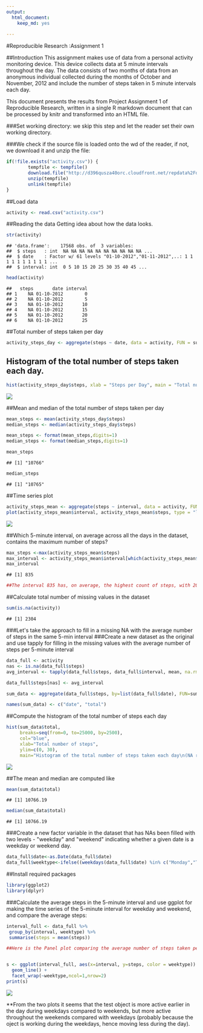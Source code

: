 ```yaml
---
output:
  html_document: 
    keep_md: yes
  
---
```





#Reproducible Research :Assignment 1

##Introduction
This assignment makes use of data from a personal activity monitoring device. This device collects data at 5 minute intervals throughout the day. The data consists of two months of data from an anonymous individual collected during the months of October and November, 2012 and include the number of steps taken in 5 minute intervals each day.

This document presents the results from Project Assignment 1 of Reproducible Research, written in a single R markdown document that can be processed by knitr and transformed into an HTML file.



###Set working directory: we skip this step and let the reader set their own working directory. 

###We check if the source file is loaded onto the wd of the reader, if not, we download it and unzip the file:

```r
if(!file.exists("activity.csv")) {
        tempfile <- tempfile()
        download.file("http://d396qusza40orc.cloudfront.net/repdata%2Fdata%2Factivity.zip",destfile = tempfile)
        unzip(tempfile)
        unlink(tempfile)
}
```

##Load data

```r
activity <- read.csv("activity.csv")
```

##Reading the data
Getting idea about how the data looks.


```r
str(activity)
```

```
## 'data.frame':	17568 obs. of  3 variables:
##  $ steps   : int  NA NA NA NA NA NA NA NA NA NA ...
##  $ date    : Factor w/ 61 levels "01-10-2012","01-11-2012",..: 1 1 1 1 1 1 1 1 1 1 ...
##  $ interval: int  0 5 10 15 20 25 30 35 40 45 ...
```

```r
head(activity)
```

```
##   steps       date interval
## 1    NA 01-10-2012        0
## 2    NA 01-10-2012        5
## 3    NA 01-10-2012       10
## 4    NA 01-10-2012       15
## 5    NA 01-10-2012       20
## 6    NA 01-10-2012       25
```



##Total number of steps taken per day



```r
activity_steps_day <- aggregate(steps ~ date, data = activity, FUN = sum, na.rm = TRUE)
```

## Histogram of the total number of steps taken each day.


```r
hist(activity_steps_day$steps, xlab = "Steps per Day", main = "Total number of steps taken per day", col = "red")
```

![](PA1_template_files/figure-html/unnamed-chunk-5-1.png)<!-- -->

##Mean and median of the total number of steps taken per day


```r
mean_steps <- mean(activity_steps_day$steps)
median_steps <- median(activity_steps_day$steps)

mean_steps <- format(mean_steps,digits=1)
median_steps <- format(median_steps,digits=1)

mean_steps
```

```
## [1] "10766"
```

```r
median_steps
```

```
## [1] "10765"
```

##Time series plot


```r
activity_steps_mean <- aggregate(steps ~ interval, data = activity, FUN = mean, na.rm = TRUE)
plot(activity_steps_mean$interval, activity_steps_mean$steps, type = "l", col = "blue", xlab = "Intervals", ylab = "Total steps per interval", main = "Number of steps per interval (averaged) (NA removed)")
```

![](PA1_template_files/figure-html/unnamed-chunk-7-1.png)<!-- -->


##Which 5-minute interval, on average across all the days in the dataset, contains the maximum number of steps?


```r
max_steps <-max(activity_steps_mean$steps)
max_interval <- activity_steps_mean$interval[which(activity_steps_mean$steps == max_steps)]
max_interval
```

```
## [1] 835
```

```r
##The interval 835 has, on average, the highest count of steps, with 206 steps
```

##Calculate total number of missing values in the dataset

```r
sum(is.na(activity))
```

```
## [1] 2304
```

###Let's take the approach to fill in a missing NA with the average number of steps in the same 5-min interval
###Create a new dataset as the original and use tapply for filling in the missing values with the average number of steps per 5-minute interval


```r
data_full <- activity
nas <- is.na(data_full$steps)
avg_interval <- tapply(data_full$steps, data_full$interval, mean, na.rm=TRUE)

data_full$steps[nas] <- avg_interval

sum_data <- aggregate(data_full$steps, by=list(data_full$date), FUN=sum)

names(sum_data) <- c("date", "total")
```

##Compute the histogram of the total number of steps each day


```r
hist(sum_data$total, 
     breaks=seq(from=0, to=25000, by=2500),
     col="blue", 
     xlab="Total number of steps", 
     ylim=c(0, 30), 
     main="Histogram of the total number of steps taken each day\n(NA replaced by mean value)")
```

![](PA1_template_files/figure-html/unnamed-chunk-11-1.png)<!-- -->


##The mean and median are computed like


```r
mean(sum_data$total)
```

```
## [1] 10766.19
```

```r
median(sum_data$total)
```

```
## [1] 10766.19
```

###Create a new factor variable in the dataset that has NAs been filled with two levels - "weekday" and "weekend" indicating whether a given date is a weekday or weekend day.


```r
data_full$date<-as.Date(data_full$date)
data_full$weektype<-ifelse((weekdays(data_full$date) %in% c("Monday","Tuesday","Wednesday","Thursday","Friday")), "weekday","weekend")
```

##Install required packages

```r
library(ggplot2)
library(dplyr)
```


###Calculate the average steps in the 5-minute interval and use ggplot for making the time series of the 5-minute interval for weekday and weekend, and compare the average steps:




```r
interval_full <- data_full %>%
 group_by(interval, weektype) %>%
 summarise(steps = mean(steps))

##Here is the Panel plot comparing the average number of steps taken per 5-minute interval across weekdays and weekends


s <- ggplot(interval_full, aes(x=interval, y=steps, color = weektype)) +
  geom_line() +
  facet_wrap(~weektype,ncol=1,nrow=2)
print(s)
```

![](PA1_template_files/figure-html/unnamed-chunk-15-1.png)<!-- -->


**From the two plots it seems that the test object is more active earlier in the day during weekdays compared to weekends, but more active throughout the weekends compared with weekdays (probably because the oject is working during the weekdays, hence moving less during the day).















